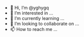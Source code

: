 - 👋 Hi, I’m @yghygq
- 👀 I’m interested in ...
- 🌱 I’m currently learning ...
- 💞️ I’m looking to collaborate on ...
- 📫 How to reach me ...

<!---
yghygq/yghygq is a ✨ special ✨ repository because its `README.md` (this file) appears on your GitHub profile.
You can click the Preview link to take a look at your changes.
--->
